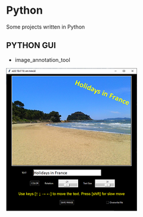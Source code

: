 # Python

Some projects written in Python

## PYTHON GUI

* image_annotation_tool

![image_annotation_tool](screenshoots/image_annotation_tool_screenshoot.png)
